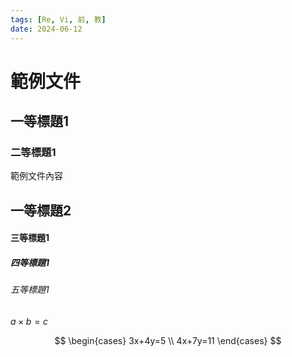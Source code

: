 ```yaml
---
tags: [Re, Vi, 前, 教]
date: 2024-06-12
---
```


# 範例文件

## 一等標題1

### 二等標題1
範例文件內容

## 一等標題2

#### 三等標題1

##### 四等標題1

###### 五等標題1

$a \times b=c$

$$
\begin{cases}
3x+4y=5 \\
4x+7y=11
\end{cases}
$$
